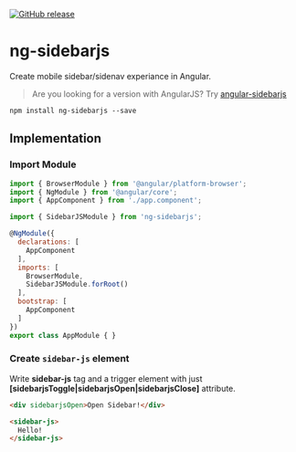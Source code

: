 [![GitHub release](https://img.shields.io/github/release/SidebarJS/ng-sidebarjs.svg)](https://github.com/SidebarJS/ng-sidebarjs/releases)

# ng-sidebarjs
Create mobile sidebar/sidenav experiance in Angular.
> Are you looking for a version with AngularJS? Try [angular-sidebarjs](https://github.com/SidebarJS/angular-sidebarjs)

```ssh
npm install ng-sidebarjs --save
```

## Implementation
### Import Module
```js
import { BrowserModule } from '@angular/platform-browser';
import { NgModule } from '@angular/core';
import { AppComponent } from './app.component';

import { SidebarJSModule } from 'ng-sidebarjs';

@NgModule({
  declarations: [
    AppComponent
  ],
  imports: [
    BrowserModule,
    SidebarJSModule.forRoot()
  ],
  bootstrap: [
    AppComponent
  ]
})
export class AppModule { }
```

### Create `sidebar-js` element
Write **sidebar-js** tag and a trigger element with just **[sidebarjsToggle|sidebarjsOpen|sidebarjsClose]** attribute.
```html
<div sidebarjsOpen>Open Sidebar!</div>

<sidebar-js>
  Hello!
</sidebar-js>
```
